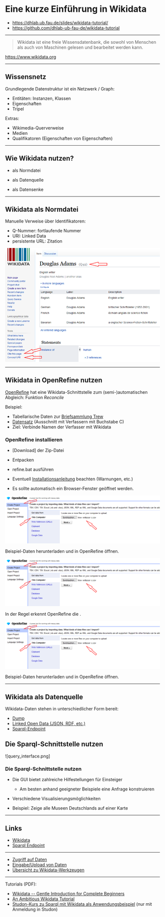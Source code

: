 # Eine kurze Einführung in Wikidata


- https://dhlab.ub.fau.de/slides/wikidata-tutorial/
- https://github.com/dhlab-ub-fau-de/wikidata-tutorial

---


> Wikidata ist eine freie Wissensdatenbank, die sowohl von Menschen als auch von Maschinen gelesen und bearbeitet werden kann. 

https://www.wikidata.org


---


## Wissensnetz

Grundlegende Datenstruktur ist ein Netzwerk / Graph:
- Entitäten: Instanzen, Klassen
- Eigenschaften
- Tripel

Extras:
- Wikimedia-Querverweise
- Medien
- Qualifikatoren (Eigenschaften von Eigenschaften)


---


## Wie Wikidata nutzen?

- als Normdatei

- als Datenquelle

- als Datensenke


---


## Wikidata als Normdatei

Manuelle Verweise über Identifikatoren:

- Q-Nummer: fortlaufende Nummer
- URI: Linked Data
- persistente URL: Zitation


> > >


![Der Screenshot zeigt, wo sich die verschiedenen Identifikatoren auf einer Entitäten-Seite befinden.](where_to_find_ids.png)


---


## Wikidata in OpenRefine nutzen

[OpenRefine](https://openrefine.org) hat eine Wikidata-Schnittstelle zum (semi-)automatischen Abgleich: Funktion *Reconcile*

Beispiel: 
- Tabellarische Daten zur [Briefsammlung Trew](https://ub.fau.de/sammlungen/digitale-sammlungen/#collapse_12015) 
- [Datensatz](trew_verfasser_c.csv) (Ausschnitt mit Verfassern mit Buchstabe C)
- Ziel: Verbinde Namen der Verfasser mit Wikidata


> > >


### OpenRefine installieren

- [Download] der Zip-Datei
- Entpacken
- refine.bat ausführen
- Eventuell [Installationsanleitung](https://github.com/OpenRefine/OpenRefine/wiki/Installation-Instructions) beachten (Warnungen, etc.)

- Es sollte automatisch ein Browser-Fenster geöffnet werden.

> > >

![Öffnen einer Datei mit tabellarischen Daten](openrefine_open_file.png)

Beispiel-Daten herunterladen und in OpenRefine öffnen.

> > >

![](openrefine_open_file.png)

In der Regel erkennt OpenRefine die .

> > >

![Öffnen einer Datei mit tabellarischen Daten](openrefine_open_file.png)

Beispiel-Daten herunterladen und in OpenRefine öffnen.



---


## Wikidata als Datenquelle

Wikidata-Daten stehen in unterschiedlicher Form bereit:

- [Dump](https://www.wikidata.org/wiki/Wikidata:Database_download)
- [Linked Open Data (JSON, RDF, etc.)](https://www.wikidata.org/wiki/Wikidata:Data_access#Linked_Data_interface)
- [Sparql-Endpoint](https://query.wikidata.org)


> > >



## Die Sparql-Schnittstelle nutzen

![query_interface.png]


> > >


### Die Sparql-Schnittstelle nutzen

- Die GUI bietet zahlreiche Hilfestellungen für Einsteiger
  - Am besten anhand geeigneter Beispiele eine Anfrage konstruieren
- Verschiedene Visualisierungsmöglichkeiten

- Beispiel: Zeige alle Museen Deutschlands auf einer Karte

---


## Links 



- [Wikidata](https://www.wikidata.org)
- [Sparql Endpoint](https://query.wikidata.org/)

- - -

- [Zugriff auf Daten](https://www.wikidata.org/wiki/Wikidata:Data_access/de)
- [Eingabe/Upload von Daten](https://www.wikidata.org/wiki/Wikidata:Data_donation/de)
- [Übersicht zu Wikidata-Werkzeugen](https://www.wikidata.org/wiki/Wikidata:Tools)

- - -

Tutorials (PDF):
- [Wikidata -- Gentle Introduction for Complete Beginners](https://upload.wikimedia.org/wikipedia/commons/5/5c/Wikidata_-_A_Gentle_Introduction_for_Complete_Beginners_%28Estonia_2017%29.pdf)
- [An Ambitious Wikidata Tutorial](https://upload.wikimedia.org/wikipedia/commons/3/3f/An_Ambitious_Wikidata_Tutorial.pdf)
- [Studon-Kurs zu Sparql mit Wikidata als Anwendungsbeispiel](https://www.studon.fau.de/pg570378_2798870.html) (nur mit Anmeldung in Studon)



